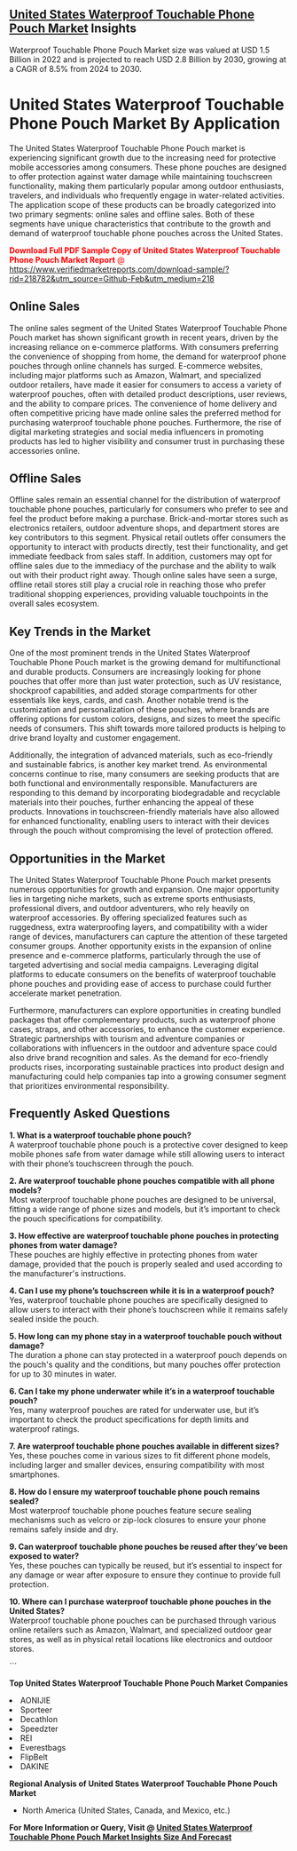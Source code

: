 <h2><a href="https://www.verifiedmarketreports.com/download-sample/?rid=218782&amp;utm_source=Github-Feb&amp;utm_medium=218" target="_blank">United States Waterproof Touchable Phone Pouch Market</a> Insights</h2><p>Waterproof Touchable Phone Pouch Market size was valued at USD 1.5 Billion in 2022 and is projected to reach USD 2.8 Billion by 2030, growing at a CAGR of 8.5% from 2024 to 2030.</p><p> <h1>United States Waterproof Touchable Phone Pouch Market By Application</h1> <p>The United States Waterproof Touchable Phone Pouch market is experiencing significant growth due to the increasing need for protective mobile accessories among consumers. These phone pouches are designed to offer protection against water damage while maintaining touchscreen functionality, making them particularly popular among outdoor enthusiasts, travelers, and individuals who frequently engage in water-related activities. The application scope of these products can be broadly categorized into two primary segments: online sales and offline sales. Both of these segments have unique characteristics that contribute to the growth and demand of waterproof touchable phone pouches across the United States.</p> <p><p><span class=""><span style="color: #ff0000;"><strong>Download Full PDF Sample Copy of United States Waterproof Touchable Phone Pouch Market Report</strong> @ </span><a href="https://www.verifiedmarketreports.com/download-sample/?rid=218782&amp;utm_source=Github-Feb&amp;utm_medium=218" target="_blank">https://www.verifiedmarketreports.com/download-sample/?rid=218782&amp;utm_source=Github-Feb&amp;utm_medium=218</a></span></p></p> <h2>Online Sales</h2> <p>The online sales segment of the United States Waterproof Touchable Phone Pouch market has shown significant growth in recent years, driven by the increasing reliance on e-commerce platforms. With consumers preferring the convenience of shopping from home, the demand for waterproof phone pouches through online channels has surged. E-commerce websites, including major platforms such as Amazon, Walmart, and specialized outdoor retailers, have made it easier for consumers to access a variety of waterproof pouches, often with detailed product descriptions, user reviews, and the ability to compare prices. The convenience of home delivery and often competitive pricing have made online sales the preferred method for purchasing waterproof touchable phone pouches. Furthermore, the rise of digital marketing strategies and social media influencers in promoting products has led to higher visibility and consumer trust in purchasing these accessories online.</p> <h2>Offline Sales</h2> <p>Offline sales remain an essential channel for the distribution of waterproof touchable phone pouches, particularly for consumers who prefer to see and feel the product before making a purchase. Brick-and-mortar stores such as electronics retailers, outdoor adventure shops, and department stores are key contributors to this segment. Physical retail outlets offer consumers the opportunity to interact with products directly, test their functionality, and get immediate feedback from sales staff. In addition, customers may opt for offline sales due to the immediacy of the purchase and the ability to walk out with their product right away. Though online sales have seen a surge, offline retail stores still play a crucial role in reaching those who prefer traditional shopping experiences, providing valuable touchpoints in the overall sales ecosystem.</p> <h2>Key Trends in the Market</h2> <p>One of the most prominent trends in the United States Waterproof Touchable Phone Pouch market is the growing demand for multifunctional and durable products. Consumers are increasingly looking for phone pouches that offer more than just water protection, such as UV resistance, shockproof capabilities, and added storage compartments for other essentials like keys, cards, and cash. Another notable trend is the customization and personalization of these pouches, where brands are offering options for custom colors, designs, and sizes to meet the specific needs of consumers. This shift towards more tailored products is helping to drive brand loyalty and customer engagement.</p> <p>Additionally, the integration of advanced materials, such as eco-friendly and sustainable fabrics, is another key market trend. As environmental concerns continue to rise, many consumers are seeking products that are both functional and environmentally responsible. Manufacturers are responding to this demand by incorporating biodegradable and recyclable materials into their pouches, further enhancing the appeal of these products. Innovations in touchscreen-friendly materials have also allowed for enhanced functionality, enabling users to interact with their devices through the pouch without compromising the level of protection offered.</p> <h2>Opportunities in the Market</h2> <p>The United States Waterproof Touchable Phone Pouch market presents numerous opportunities for growth and expansion. One major opportunity lies in targeting niche markets, such as extreme sports enthusiasts, professional divers, and outdoor adventurers, who rely heavily on waterproof accessories. By offering specialized features such as ruggedness, extra waterproofing layers, and compatibility with a wider range of devices, manufacturers can capture the attention of these targeted consumer groups. Another opportunity exists in the expansion of online presence and e-commerce platforms, particularly through the use of targeted advertising and social media campaigns. Leveraging digital platforms to educate consumers on the benefits of waterproof touchable phone pouches and providing ease of access to purchase could further accelerate market penetration.</p> <p>Furthermore, manufacturers can explore opportunities in creating bundled packages that offer complementary products, such as waterproof phone cases, straps, and other accessories, to enhance the customer experience. Strategic partnerships with tourism and adventure companies or collaborations with influencers in the outdoor and adventure space could also drive brand recognition and sales. As the demand for eco-friendly products rises, incorporating sustainable practices into product design and manufacturing could help companies tap into a growing consumer segment that prioritizes environmental responsibility.</p> <h2>Frequently Asked Questions</h2> <p><strong>1. What is a waterproof touchable phone pouch?</strong><br> A waterproof touchable phone pouch is a protective cover designed to keep mobile phones safe from water damage while still allowing users to interact with their phone’s touchscreen through the pouch.</p> <p><strong>2. Are waterproof touchable phone pouches compatible with all phone models?</strong><br> Most waterproof touchable phone pouches are designed to be universal, fitting a wide range of phone sizes and models, but it’s important to check the pouch specifications for compatibility.</p> <p><strong>3. How effective are waterproof touchable phone pouches in protecting phones from water damage?</strong><br> These pouches are highly effective in protecting phones from water damage, provided that the pouch is properly sealed and used according to the manufacturer's instructions.</p> <p><strong>4. Can I use my phone’s touchscreen while it is in a waterproof pouch?</strong><br> Yes, waterproof touchable phone pouches are specifically designed to allow users to interact with their phone’s touchscreen while it remains safely sealed inside the pouch.</p> <p><strong>5. How long can my phone stay in a waterproof touchable pouch without damage?</strong><br> The duration a phone can stay protected in a waterproof pouch depends on the pouch's quality and the conditions, but many pouches offer protection for up to 30 minutes in water.</p> <p><strong>6. Can I take my phone underwater while it’s in a waterproof touchable pouch?</strong><br> Yes, many waterproof pouches are rated for underwater use, but it’s important to check the product specifications for depth limits and waterproof ratings.</p> <p><strong>7. Are waterproof touchable phone pouches available in different sizes?</strong><br> Yes, these pouches come in various sizes to fit different phone models, including larger and smaller devices, ensuring compatibility with most smartphones.</p> <p><strong>8. How do I ensure my waterproof touchable phone pouch remains sealed?</strong><br> Most waterproof touchable phone pouches feature secure sealing mechanisms such as velcro or zip-lock closures to ensure your phone remains safely inside and dry.</p> <p><strong>9. Can waterproof touchable phone pouches be reused after they’ve been exposed to water?</strong><br> Yes, these pouches can typically be reused, but it’s essential to inspect for any damage or wear after exposure to ensure they continue to provide full protection.</p> <p><strong>10. Where can I purchase waterproof touchable phone pouches in the United States?</strong><br> Waterproof touchable phone pouches can be purchased through various online retailers such as Amazon, Walmart, and specialized outdoor gear stores, as well as in physical retail locations like electronics and outdoor stores.</p> ```</p><p><strong>Top United States Waterproof Touchable Phone Pouch Market Companies</strong></p><div data-test-id=""><p><li>AONIJIE</li><li> Sporteer</li><li> Decathlon</li><li> Speedzter</li><li> REI</li><li> Everestbags</li><li> FlipBelt</li><li> DAKINE</li></p><div><strong>Regional Analysis of&nbsp;United States Waterproof Touchable Phone Pouch Market</strong></div><ul><li dir="ltr"><p dir="ltr">North America&nbsp;(United States, Canada, and Mexico, etc.)</p></li></ul><p><strong>For More Information or Query, Visit @&nbsp;</strong><strong><a href="https://www.verifiedmarketreports.com/product/waterproof-touchable-phone-pouch-market/?utm_source=Github-Feb&amp;utm_medium=218" target="_blank">United States Waterproof Touchable Phone Pouch Market Insights Size And Forecast</a></strong></p></div>
